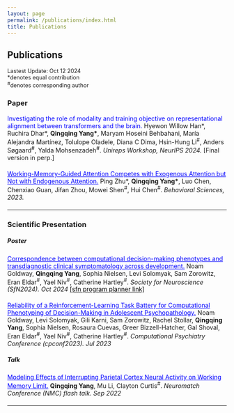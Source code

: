 ```yaml
---
layout: page
permalink: /publications/index.html
title: Publications
---
```


## Publications

<div style="margin: 0; font-size: .9em; margin-bottom: 10px;">
  Lastest Update: Oct 12 2024<br>
  *denotes equal contribution<br>
  <sup>#</sup>denotes corresponding author
</div>


### Paper

<div style="margin: 0; margin-bottom: 20px;">
  <span style="color: blue;">Investigating the role of modality and training objective on representational alignment between transformers and the brain.</span> Hyewon Willow Han*, Ruchira Dhar*, <strong>Qingqing Yang*</strong>, Maryam Hoseini Behbahani, María Alejandra Martínez, Tolulope Oladele, Diana C Dima, Hsin-Hung Li<sup>#</sup>, Anders Søgaard<sup>#</sup>, Yalda Mohsenzadeh<sup>#</sup>. <em>Unireps Workshop, NeurIPS 2024.</em> [Final version in perp.]
</div>

<div style="margin: 0; margin-bottom: 20px;">
  <a href="https://www.mdpi.com/2076-328X/13/5/426" style="color: blue;">Working-Memory-Guided Attention Competes with Exogenous Attention but Not with Endogenous Attention.</a> Ping Zhu*, <strong>Qingqing Yang*</strong>, Luo Chen, Chenxiao Guan, Jifan Zhou, Mowei Shen<sup>#</sup>, Hui Chen<sup>#</sup>. <em>Behavioral Sciences, 2023.</em>
</div>

---

### Scientific Presentation
##### Poster
<div style="margin: 0; margin-bottom: 20px;">
   <a href="/mypaper/sfn_2024_noam_poster.pdf" style="color: blue;">Correspondence between computational decision-making phenotypes and transdiagnostic clinical symptomatology across development.</a> Noam Goldway, <strong>Qingqing Yang</strong>, Sophia Nielsen, Levi Solomyak, Sam Zorowitz, Eran Eldar<sup>#</sup>, Yael Niv<sup>#</sup>, Catherine Hartley<sup>#</sup>. <em>Society for Neuroscience (SfN2024). Oct 2024</em> <a href="https://www.abstractsonline.com/pp8/#!/20433/presentation/28650)" style="color:black;">[sfn program planner link] </a>
</div>

<div style="margin: 0; margin-bottom: 20px;">
  <a href="/mypaper/Frame4.pdf" style="color: blue;">Reliability of a Reinforcement-Learning Task Battery for Computational Phenotyping of Decision-Making in Adolescent Psychopathology.</a> Noam Goldway, Levi Solomyak, Gili Karni, Sam Zorowitz, Rachel Stollar, <strong>Qingqing Yang</strong>, Sophia Nielsen, Rosaura Cuevas, Greer Bizzell-Hatcher, Gal Shoval, Eran Eldar<sup>#</sup>, Yael Niv<sup>#</sup>, Catherine Hartley<sup>#</sup>. <em>Computational Psychiatry Conference (cpconf2023). Jul 2023</em>
</div>

##### Talk
<div style="margin: 0; margin-bottom: 20px;">
  <a href= "/mypaper/yang_qingqing_rmePoster_expectedresults.pdf" style="color: blue;">Modeling Effects of Interrupting Parietal Cortex Neural Activity on Working Memory Limit.</a> <strong>Qingqing Yang</strong>, Mu Li, Clayton Curtis<sup>#</sup>. <em>Neuromatch Conference (NMC) flash talk. Sep 2022</em>
</div>

---


